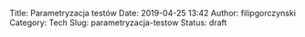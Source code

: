 Title: Parametryzacja testów
Date: 2019-04-25 13:42
Author: filipgorczynski
Category: Tech
Slug: parametryzacja-testow
Status: draft


